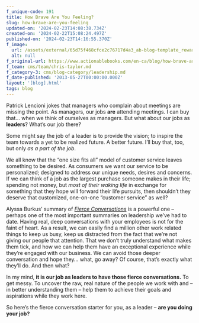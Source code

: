 ```yaml
---
f_unique-code: 191
title: How Brave Are You Feeling?
slug: how-brave-are-you-feeling
updated-on: '2024-02-23T14:08:38.734Z'
created-on: '2024-02-22T15:08:24.497Z'
published-on: '2024-02-23T14:16:55.370Z'
f_image:
  url: /assets/external/65d75f468cfce2c76717d4a3_ab-blog-template_reward.jpeg
  alt: null
f_original-url: https://www.actionablebooks.com/en-ca/blog/how-brave-are-you-feeling/
f_team: cms/team/chris-taylor.md
f_category-3: cms/blog-category/leadership.md
f_date-published: '2013-05-27T00:00:00.000Z'
layout: '[blog].html'
tags: blog
---
```


Patrick Lencioni jokes that managers who complain about meetings are missing the point. As managers, our jobs **are** attending meetings. I can buy that… when we think of ourselves as managers. But what about our jobs as **leaders**? What’s our job there?

Some might say the job of a leader is to provide the vision; to inspire the team towards a yet to be realized future. A better future. I’ll buy that, too, but only _as a part of the job_.

We all know that the “one size fits all” model of customer service leaves something to be desired. As consumers we want our service to be personalized; designed to address our unique needs, desires and concerns. If we can think of a job as the largest purchase someone makes in their life; spending not money, but _most of their waking life_ in exchange for something that they hope will forward their life pursuits, then shouldn’t they deserve that customized, one-on-one “customer service” as well?

Alyssa Burkus’ summary of [_Fierce Conversations_](https://www.actionablebooks.com/summaries/fierce-conversations/) is a powerful one – perhaps one of the most important summaries on leadership we’ve had to date. Having real, deep conversations with your employees is not for the faint of heart. As a result, we can easily find a million other work related things to keep us busy, keep us distracted from the fact that we’re not giving our people that attention. That we don’t truly understand what makes them tick, and how we can help them have an exceptional experience while they’re engaged with our business. We can avoid those deeper conversation and hope they… what, go away? Of course, that’s exactly what they’ll do. And then what?

In my mind, **it is our job as leaders to have those fierce conversations.** To get messy. To uncover the raw, real nature of the people we work with and – in better understanding them – help them to achieve their goals and aspirations while they work here.

So here’s the fierce conversation starter for you, as a leader – **are you doing your job?**
